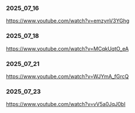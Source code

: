 ### 2025_07_16
https://www.youtube.com/watch?v=emzynV3YGhg

### 2025_07_18
https://www.youtube.com/watch?v=MCqkUqtO_eA

### 2025_07_21
https://www.youtube.com/watch?v=WJYmA_fGrcQ

### 2025_07_23
https://www.youtube.com/watch?v=vV5a0JqJ0bI
